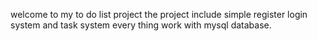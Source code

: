 welcome to my to do list project
the project include simple register login system and task system every thing work with mysql database.
